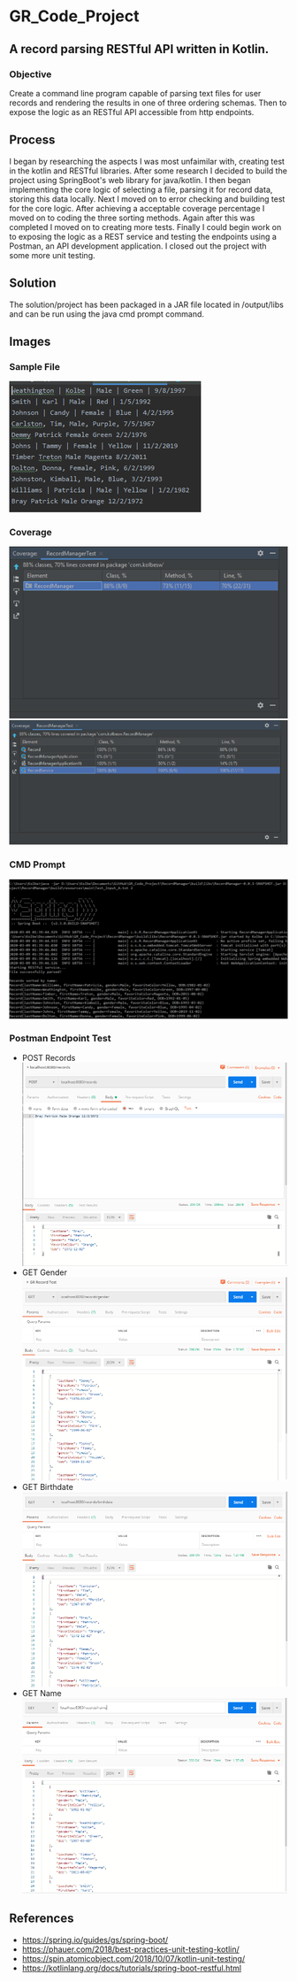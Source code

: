 # GR_Code_Project
## A record parsing RESTful API written in Kotlin.

### Objective
Create a command line program capable of parsing text files for user records and rendering the results in one of three ordering schemas. Then to expose the logic as an RESTful API accessible from http endpoints.

## Process
I began by researching the aspects I was most unfaimilar with, creating test in the kotlin and RESTful libraries. After some research  I decided to build the project using SpringBoot's web library for java/kotlin. I then began implementing the core logic of selecting a file, parsing it for record data, storing this data locally. Next I moved on to error checking and building test for the core logic. After achieving a acceptable coverage percentage I moved on to coding the three sorting methods. Again after this was completed I moved on to creating more tests. Finally I could begin work on to exposing the logic as a REST service and testing the endpoints using a Postman, an API development application. I closed out the project with some more unit testing.

## Solution
The solution/project has been packaged in a JAR file located in /output/libs and can be run using the java cmd prompt command.

## Images
### Sample File
![Coverage](https://raw.githubusercontent.com/kolwea/GR_Code_Project/master/Images/GR_Sample_File.PNG "Code Coverage")

### Coverage
![Coverage](https://raw.githubusercontent.com/kolwea/GR_Code_Project/master/Images/GR_Coverage.PNG "Code Coverage")
![Coverage](https://raw.githubusercontent.com/kolwea/GR_Code_Project/master/Images/GR_CoverageB.PNG "Code Coverage")

### CMD Prompt
![Coverage](https://raw.githubusercontent.com/kolwea/GR_Code_Project/master/Images/GR_Command_Line.PNG "Code Coverage")

### Postman Endpoint Test
- POST Records
![POST Records](https://raw.githubusercontent.com/kolwea/GR_Code_Project/master/Images/GR_Records.PNG "POST Records")
- GET Gender
![GET Gender](https://raw.githubusercontent.com/kolwea/GR_Code_Project/master/Images/GR_Records_Gender.PNG "Code Coverage")
- GET Birthdate
![GET Birthday](https://raw.githubusercontent.com/kolwea/GR_Code_Project/master/Images/GR_Records_Birthdate.PNG "Code Coverage")
- GET Name
![GET Name](https://raw.githubusercontent.com/kolwea/GR_Code_Project/master/Images/GR_Records_Name.PNG "Code Coverage")


## References
- https://spring.io/guides/gs/spring-boot/
- https://phauer.com/2018/best-practices-unit-testing-kotlin/
- https://spin.atomicobject.com/2018/10/07/kotlin-unit-testing/
- https://kotlinlang.org/docs/tutorials/spring-boot-restful.html


